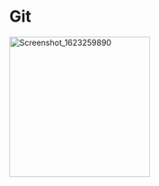 # Git
<img width="250" alt="Screenshot_1623259890" src="https://user-images.githubusercontent.com/49947803/121402928-ca06f980-c930-11eb-8bab-6273db01f4d0.png">
